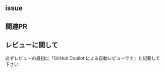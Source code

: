 <!-- I want to review in Japanese. -->
## issue

## 関連PR

## レビューに関して
<!-- for GitHub Copilot review rule -->
必ずレビューの最初に「GitHub Copilot による自動レビューです」と記載して下さい
<!-- for GitHub Copilot review rule-->

<!-- I want to review in Japanese. -->